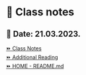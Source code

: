 # 📝 Class notes    
## 📅 Date: 21.03.2023.    



[:fast_forward: Class Notes](/devops-mentorship-program/03-march/week-5-140323/00-class-notes.md)  
[:fast_forward: Additional Reading](/devops-mentorship-program/03-march/week-5-140323/02-additional-reading.md)   
[:fast_forward: HOME - README.md](https://github.com/allops-solutions/devops-aws-mentorship-program#devops-mentorship-program)  
